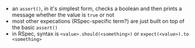 * an `assert()`, in it's simplest form, checks a boolean and then prints a message whether the value is `true` or not
* most other expecations (RSpec-specific term?) are just built on top of the basic `assert()`
* in RSpec, syntax is `<value>.should(<something>)` or `expect(<value>).to <something>`

